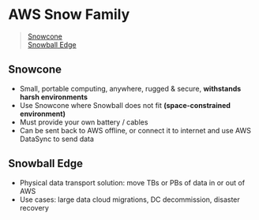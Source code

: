# AWS Snow Family
> [Snowcone](#Snowcone)  
> [Snowball Edge](#Snowball-Edge)

## Snowcone
- Small, portable computing, anywhere, rugged & secure, **withstands harsh environments**
- Use Snowcone where Snowball does not fit **(space-constrained environment)**
- Must provide your own battery / cables
- Can be sent back to AWS offline, or connect it to internet and use AWS DataSync to send data

## Snowball Edge
- Physical data transport solution: move TBs or PBs of data in or out of AWS
- Use cases: large data cloud migrations, DC decommission, disaster recovery